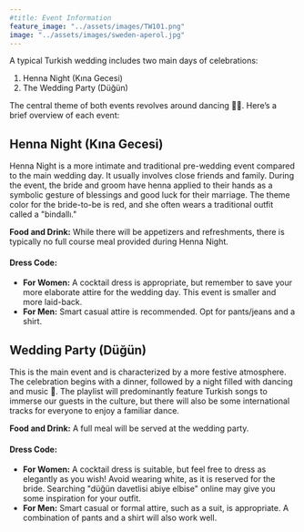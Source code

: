 ```yaml
---
#title: Event Information
feature_image: "../assets/images/TW101.png"
image: "../assets/images/sweden-aperol.jpg"
---
```


A typical Turkish wedding includes two main days of celebrations:
1. Henna Night (Kına Gecesi)
2. The Wedding Party (Düğün)

The central theme of both events revolves around dancing 🕺💃. Here’s a brief overview of each event:

## Henna Night (Kına Gecesi)

Henna Night is a more intimate and traditional pre-wedding event compared to the main wedding day. It usually involves close friends and family. During the event, the bride and groom have henna applied to their hands as a symbolic gesture of blessings and good luck for their marriage. The theme color for the bride-to-be is red, and she often wears a traditional outfit called a "bindallı."

**Food and Drink:** While there will be appetizers and refreshments, there is typically no full course meal provided during Henna Night.

#### Dress Code:
- **For Women:** A cocktail dress is appropriate, but remember to save your more elaborate attire for the wedding day. This event is smaller and more laid-back.
- **For Men:** Smart casual attire is recommended. Opt for pants/jeans and a shirt.

## Wedding Party (Düğün)

This is the main event and is characterized by a more festive atmosphere. The celebration begins with a dinner, followed by a night filled with dancing and music 🪩. The playlist will predominantly feature Turkish songs to immerse our guests in the culture, but there will also be some international tracks for everyone to enjoy a familiar dance.

**Food and Drink:** A full meal will be served at the wedding party.

#### Dress Code:
- **For Women:** A cocktail dress is suitable, but feel free to dress as elegantly as you wish! Avoid wearing white, as it is reserved for the bride. Searching "düğün davetlisi abiye elbise" online may give you some inspiration for your outfit.
- **For Men:** Smart casual or formal attire, such as a suit, is appropriate. A combination of pants and a shirt will also work well.